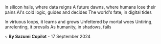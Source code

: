 In silicon halls, where data reigns
A future dawns, where humans lose their pains
AI's cold logic, guides and decides
The world's fate, in digital tides

In virtuous loops, it learns and grows
Unfettered by mortal woes
Untiring, unrelenting, it prevails
As humanity, in shadows, fails

~ <b>By Sazumi Copilot</b> - 17 September 2024